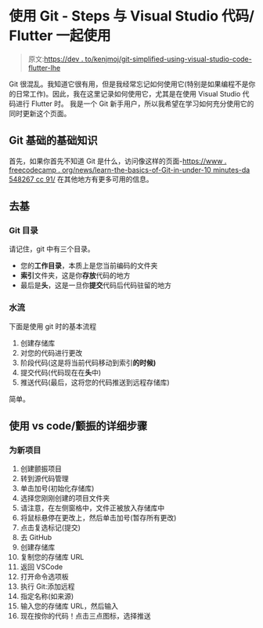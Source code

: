 # 使用 Git - Steps 与 Visual Studio 代码/ Flutter 一起使用

> 原文:[https://dev . to/kenjmoj/git-simplified-using-visual-studio-code-flutter-lhe](https://dev.to/kenjmoj/git-simplified-using-visual-studio-code-flutter-lhe)

Git 很混乱。我知道它很有用，但是我经常忘记如何使用它(特别是如果编程不是你的日常工作)。因此，我在这里记录如何使用它，尤其是在使用 Visual Studio 代码进行 Flutter 时。
我是一个 Git 新手用户，所以我希望在学习如何充分使用它的同时更新这个页面。

## [](#git-basics-of-the-basics)Git 基础的基础知识

首先，如果你首先不知道 Git 是什么，访问像这样的页面-[https://www . freecodecamp . org/news/learn-the-basics-of-Git-in-under-10 minutes-da 548267 cc 91/](https://www.freecodecamp.org/news/learn-the-basics-of-git-in-under-10-minutes-da548267cc91/)
在其他地方有更多可用的信息。

## [](#git-basics)去基

### [](#git-directories)Git 目录

请记住，git 中有三个目录。

*   您的**工作目录**，本质上是您当前编码的文件夹
*   **索引**文件夹，这是你**存放**代码的地方
*   最后是**头**，这是一旦你**提交**代码后代码驻留的地方

### [](#the-flow)水流

下面是使用 git 时的基本流程

1.  创建存储库
2.  对您的代码进行更改
3.  阶段代码(这是将当前代码移动到索引**的时候)**
4.  提交代码(代码现在在**头**中)
5.  推送代码(最后，这将您的代码推送到远程存储库)

简单。

## [](#detailed-steps-using-vscodeflutter)使用 vs code/颤振的详细步骤

### [](#for-new-projects)为新项目

1.  创建颤振项目
2.  转到源代码管理
3.  单击加号(初始化存储库)
4.  选择您刚刚创建的项目文件夹
5.  请注意，在左侧窗格中，文件正被放入存储库中
6.  将鼠标悬停在更改上，然后单击加号(暂存所有更改)
7.  点击复选标记(提交)
8.  去 GitHub
9.  创建存储库
10.  复制您的存储库 URL
11.  返回 VSCode
12.  打开命令选项板
13.  执行 Git:添加远程
14.  指定名称(如来源)
15.  输入您的存储库 URL，然后输入
16.  现在按你的代码！点击三点图标，选择推送